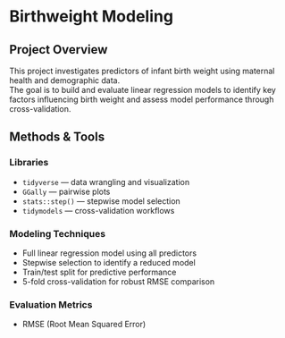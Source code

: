 # Birthweight Modeling 

## Project Overview
This project investigates predictors of infant birth weight using maternal health and demographic data.  
The goal is to build and evaluate linear regression models to identify key factors influencing birth weight and assess model performance through cross-validation.

## Methods & Tools

### Libraries
- `tidyverse` — data wrangling and visualization  
- `GGally` — pairwise plots  
- `stats::step()` — stepwise model selection  
- `tidymodels` — cross-validation workflows  

### Modeling Techniques
- Full linear regression model using all predictors  
- Stepwise selection to identify a reduced model  
- Train/test split for predictive performance  
- 5-fold cross-validation for robust RMSE comparison  

### Evaluation Metrics
- RMSE (Root Mean Squared Error)